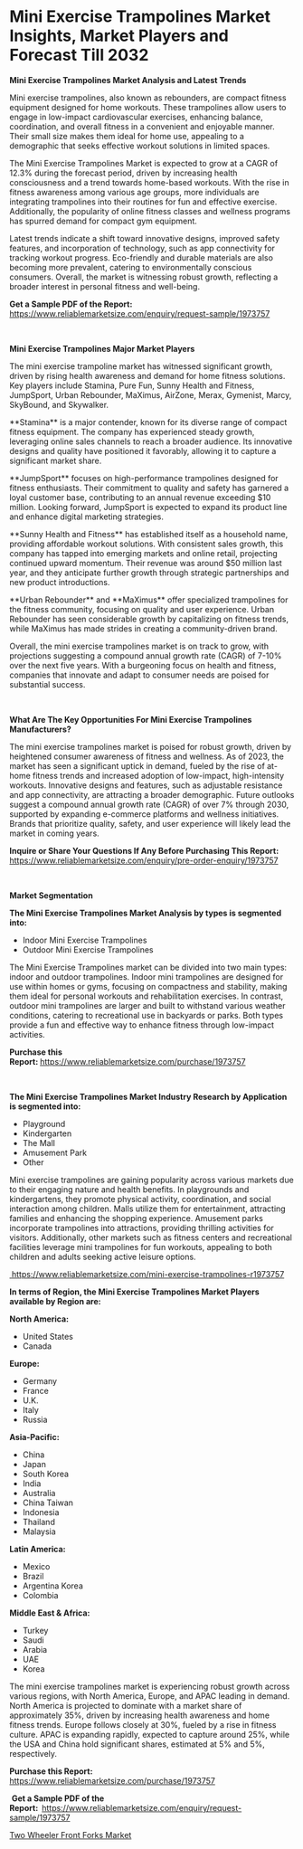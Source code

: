<p><h1>Mini Exercise Trampolines Market Insights, Market Players and Forecast Till 2032</h1></p><p><strong>Mini Exercise Trampolines Market Analysis and Latest Trends</strong></p>
<p><p>Mini exercise trampolines, also known as rebounders, are compact fitness equipment designed for home workouts. These trampolines allow users to engage in low-impact cardiovascular exercises, enhancing balance, coordination, and overall fitness in a convenient and enjoyable manner. Their small size makes them ideal for home use, appealing to a demographic that seeks effective workout solutions in limited spaces.</p><p>The Mini Exercise Trampolines Market is expected to grow at a CAGR of 12.3% during the forecast period, driven by increasing health consciousness and a trend towards home-based workouts. With the rise in fitness awareness among various age groups, more individuals are integrating trampolines into their routines for fun and effective exercise. Additionally, the popularity of online fitness classes and wellness programs has spurred demand for compact gym equipment.</p><p>Latest trends indicate a shift toward innovative designs, improved safety features, and incorporation of technology, such as app connectivity for tracking workout progress. Eco-friendly and durable materials are also becoming more prevalent, catering to environmentally conscious consumers. Overall, the market is witnessing robust growth, reflecting a broader interest in personal fitness and well-being.</p></p>
<p><strong>Get a Sample PDF of the Report:&nbsp;</strong> <a href="https://www.reliablemarketsize.com/enquiry/request-sample/1973757?utm_campaign=2315&utm_medium=2&utm_source=Github&utm_content=ia&utm_term=28022025&utm_id=mini-exercise-trampolines">https://www.reliablemarketsize.com/enquiry/request-sample/1973757</a></p>
<p>&nbsp;</p>
<p><strong>Mini Exercise Trampolines Major Market Players</strong></p>
<p><p>The mini exercise trampoline market has witnessed significant growth, driven by rising health awareness and demand for home fitness solutions. Key players include Stamina, Pure Fun, Sunny Health and Fitness, JumpSport, Urban Rebounder, MaXimus, AirZone, Merax, Gymenist, Marcy, SkyBound, and Skywalker.</p><p>**Stamina** is a major contender, known for its diverse range of compact fitness equipment. The company has experienced steady growth, leveraging online sales channels to reach a broader audience. Its innovative designs and quality have positioned it favorably, allowing it to capture a significant market share.</p><p>**JumpSport** focuses on high-performance trampolines designed for fitness enthusiasts. Their commitment to quality and safety has garnered a loyal customer base, contributing to an annual revenue exceeding $10 million. Looking forward, JumpSport is expected to expand its product line and enhance digital marketing strategies.</p><p>**Sunny Health and Fitness** has established itself as a household name, providing affordable workout solutions. With consistent sales growth, this company has tapped into emerging markets and online retail, projecting continued upward momentum. Their revenue was around $50 million last year, and they anticipate further growth through strategic partnerships and new product introductions.</p><p>**Urban Rebounder** and **MaXimus** offer specialized trampolines for the fitness community, focusing on quality and user experience. Urban Rebounder has seen considerable growth by capitalizing on fitness trends, while MaXimus has made strides in creating a community-driven brand.</p><p>Overall, the mini exercise trampolines market is on track to grow, with projections suggesting a compound annual growth rate (CAGR) of 7-10% over the next five years. With a burgeoning focus on health and fitness, companies that innovate and adapt to consumer needs are poised for substantial success.</p></p>
<p>&nbsp;</p>
<p><strong>What Are The Key Opportunities For Mini Exercise Trampolines Manufacturers?</strong></p>
<p><p>The mini exercise trampolines market is poised for robust growth, driven by heightened consumer awareness of fitness and wellness. As of 2023, the market has seen a significant uptick in demand, fueled by the rise of at-home fitness trends and increased adoption of low-impact, high-intensity workouts. Innovative designs and features, such as adjustable resistance and app connectivity, are attracting a broader demographic. Future outlooks suggest a compound annual growth rate (CAGR) of over 7% through 2030, supported by expanding e-commerce platforms and wellness initiatives. Brands that prioritize quality, safety, and user experience will likely lead the market in coming years.</p></p>
<p><strong>Inquire or Share Your Questions If Any Before Purchasing This Report:</strong> <a href="https://www.reliablemarketsize.com/enquiry/pre-order-enquiry/1973757?utm_campaign=2315&utm_medium=2&utm_source=Github&utm_content=ia&utm_term=28022025&utm_id=mini-exercise-trampolines">https://www.reliablemarketsize.com/enquiry/pre-order-enquiry/1973757</a></p>
<p>&nbsp;</p>
<p><strong>Market Segmentation</strong></p>
<p><strong>The Mini Exercise Trampolines Market Analysis by types is segmented into:</strong></p>
<p><ul><li>Indoor Mini Exercise Trampolines</li><li>Outdoor Mini Exercise Trampolines</li></ul></p>
<p><p>The Mini Exercise Trampolines market can be divided into two main types: indoor and outdoor trampolines. Indoor mini trampolines are designed for use within homes or gyms, focusing on compactness and stability, making them ideal for personal workouts and rehabilitation exercises. In contrast, outdoor mini trampolines are larger and built to withstand various weather conditions, catering to recreational use in backyards or parks. Both types provide a fun and effective way to enhance fitness through low-impact activities.</p></p>
<p><strong>Purchase this Report:&nbsp;</strong><a href="https://www.reliablemarketsize.com/purchase/1973757?utm_campaign=2315&utm_medium=2&utm_source=Github&utm_content=ia&utm_term=28022025&utm_id=mini-exercise-trampolines">https://www.reliablemarketsize.com/purchase/1973757</a></p>
<p>&nbsp;</p>
<p><strong>The Mini Exercise Trampolines Market Industry Research by Application is segmented into:</strong></p>
<p><ul><li>Playground</li><li>Kindergarten</li><li>The Mall</li><li>Amusement Park</li><li>Other</li></ul></p>
<p><p>Mini exercise trampolines are gaining popularity across various markets due to their engaging nature and health benefits. In playgrounds and kindergartens, they promote physical activity, coordination, and social interaction among children. Malls utilize them for entertainment, attracting families and enhancing the shopping experience. Amusement parks incorporate trampolines into attractions, providing thrilling activities for visitors. Additionally, other markets such as fitness centers and recreational facilities leverage mini trampolines for fun workouts, appealing to both children and adults seeking active leisure options.</p></p>
<p><a href="https://www.reliablemarketsize.com/mini-exercise-trampolines-r1973757?utm_campaign=2315&utm_medium=2&utm_source=Github&utm_content=ia&utm_term=28022025&utm_id=mini-exercise-trampolines">&nbsp;https://www.reliablemarketsize.com/mini-exercise-trampolines-r1973757</a></p>
<p><strong>In terms of Region, the Mini Exercise Trampolines Market Players available by Region are:</strong></p>
<p>
    <p> <strong> North America: </strong>
        <ul>
            <li>United States</li>
            <li>Canada</li>
        </ul>
        </p> 
    <p> <strong> Europe: </strong>
        <ul>
            <li>Germany</li>
            <li>France</li>
            <li>U.K.</li>
            <li>Italy</li>
            <li>Russia</li>
        </ul>
        </p> 
    <p> <strong> Asia-Pacific: </strong>
        <ul>
            <li>China</li>
            <li>Japan</li>
            <li>South Korea</li>
            <li>India</li>
            <li>Australia</li>
            <li>China Taiwan</li>
            <li>Indonesia</li>
            <li>Thailand</li>
            <li>Malaysia</li>
        </ul>
        </p> 
    <p> <strong> Latin America: </strong>
        <ul>
            <li>Mexico</li>
            <li>Brazil</li>
            <li>Argentina Korea</li>
            <li>Colombia</li>
        </ul>
        </p> 
    <p> <strong> Middle East & Africa: </strong>
        <ul>
            <li>Turkey</li>
            <li>Saudi</li>
            <li>Arabia</li>
            <li>UAE</li>
            <li>Korea</li>
        </ul>
    </p>
    </p>
<p><p>The mini exercise trampolines market is experiencing robust growth across various regions, with North America, Europe, and APAC leading in demand. North America is projected to dominate with a market share of approximately 35%, driven by increasing health awareness and home fitness trends. Europe follows closely at 30%, fueled by a rise in fitness culture. APAC is expanding rapidly, expected to capture around 25%, while the USA and China hold significant shares, estimated at 5% and 5%, respectively.</p></p>
<p><strong>Purchase this Report: </strong><a href="https://www.reliablemarketsize.com/purchase/1973757?utm_campaign=2315&utm_medium=2&utm_source=Github&utm_content=ia&utm_term=28022025&utm_id=mini-exercise-trampolines">https://www.reliablemarketsize.com/purchase/1973757</a></p>
<p>&nbsp;<strong>Get a Sample PDF of the Report:&nbsp;&nbsp;</strong><a href="https://www.reliablemarketsize.com/enquiry/request-sample/1973757?utm_campaign=2315&utm_medium=2&utm_source=Github&utm_content=ia&utm_term=28022025&utm_id=mini-exercise-trampolines">https://www.reliablemarketsize.com/enquiry/request-sample/1973757</a></p>
<p><strong></strong></p>
<p><p><a href="https://github.com/beroxiluwaya/Market-Research-Report-List-1/blob/main/two-wheeler-front-forks-market.md?utm_campaign=2315&utm_medium=2&utm_source=Github&utm_content=ia&utm_term=28022025&utm_id=mini-exercise-trampolines">Two Wheeler Front Forks Market</a></p></p>